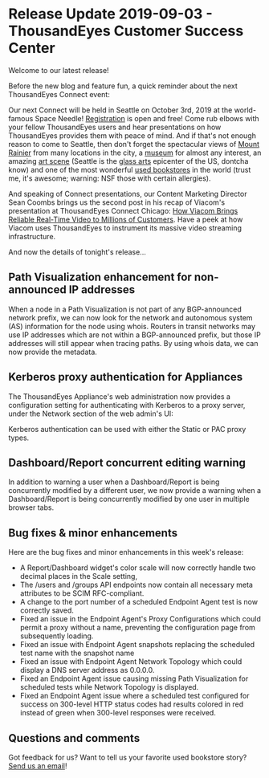 # Release Update 2019-09-03 - ThousandEyes Customer Success Center

Welcome to our latest release!

Before the new blog and feature fun, a quick reminder about the next ThousandEyes Connect event:

Our next Connect will be held in Seattle on October 3rd, 2019 at the world-famous Space Needle! [Registration](https://www.thousandeyes.com/events/connect/seattle-2019) is open and free! Come rub elbows with your fellow ThousandEyes users and hear presentations on how ThousandEyes provides them with peace of mind. And if that's not enough reason to come to Seattle, then don't forget the spectacular views of [Mount Rainier](https://www.nps.gov/mora/planyourvisit/images/mountseries2rainierlentics-1-26-2011sdredmaneatvilwa_web.jpeg?maxwidth=1200&maxheight=1200&autorotate=false) from many locations in the city, a [museum](https://en.wikipedia.org/wiki/List_of_museums_in_Seattle) for almost any interest, an amazing [art scene](https://en.wikipedia.org/wiki/Arts_in_Seattle) \(Seattle is the [glass arts](https://www.seattlemag.com/article/how-seattle-became-epicenter-glass-art) epicenter of the US, dontcha know\) and one of the most wonderful [used bookstores](http://www.twicesoldtales.com/) in the world \(trust me, it's awesome; warning: NSF those with certain allergies\).

And speaking of Connect presentations, our Content Marketing Director Sean Coombs brings us the second post in his recap of Viacom's presentation at ThousandEyes Connect Chicago: [How Viacom Brings Reliable Real-Time Video to Millions of Customers](https://blog.thousandeyes.com/how-viacom-brings-reliable-real-time-video-to-millions-of-customers/). Have a peek at how Viacom uses ThousandEyes to instrument its massive video streaming infrastructure.

And now the details of tonight's release...

## Path Visualization enhancement for non-announced IP addresses

When a node in a Path Visualization is not part of any BGP-announced network prefix, we can now look for the network and autonomous system \(AS\) information for the node using whois. Routers in transit networks may use IP addresses which are not within a BGP-announced prefix, but those IP addresses will still appear when tracing paths. By using whois data, we can now provide the metadata.

## Kerberos proxy authentication for Appliances

The ThousandEyes Appliance's web administration now provides a configuration setting for authenticating with Kerberos to a proxy server, under the Network section of the web admin's UI:

Kerberos authentication can be used with either the Static or PAC proxy types.

## Dashboard/Report concurrent editing warning

In addition to warning a user when a Dashboard/Report is being concurrently modified by a different user, we now provide a warning when a Dashboard/Report is being concurrently modified by one user in multiple browser tabs.

## Bug fixes & minor enhancements

Here are the bug fixes and minor enhancements in this week's release:

* A Report/Dashboard widget's color scale will now correctly handle two decimal places in the Scale setting,
* The /users and /groups API endpoints now contain all necessary meta attributes to be SCIM RFC-compliant.
* A change to the port number of a scheduled Endpoint Agent test is now correctly saved.
* Fixed an issue in the Endpoint Agent's Proxy Configurations which could permit a proxy without a name, preventing the configuration page from subsequently loading.
* Fixed an issue with Endpoint Agent snapshots replacing the scheduled test name with the snapshot name
* Fixed an issue with Endpoint Agent Network Topology which could display a DNS server address as 0.0.0.0.
* Fixed an Endpoint Agent issue causing missing Path Visualization for scheduled tests while Network Topology is displayed.
* Fixed an Endpoint Agent issue where a scheduled test configured for success on 300-level HTTP status codes had results colored in red instead of green when 300-level responses were received.

## Questions and comments

Got feedback for us? Want to tell us your favorite used bookstore story? [Send us an email](mailto:support@thousandeyes.com?subject=2019-09-03+Release+Update)!

